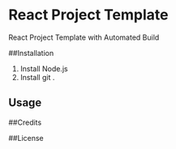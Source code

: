 # React Project Template
React Project Template with Automated Build

##Installation
1. Install Node.js
2. Install git .

## Usage

##Credits

##License